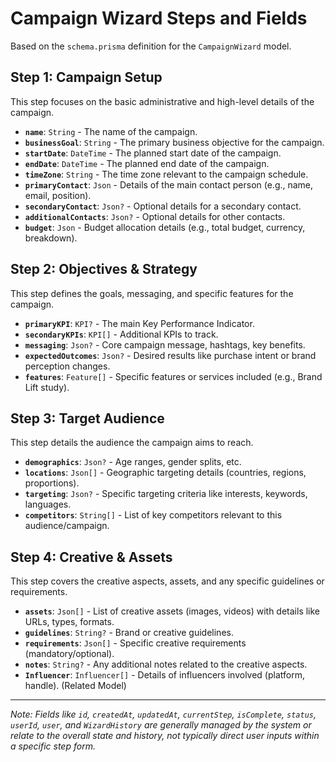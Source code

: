 # Campaign Wizard Steps and Fields

Based on the `schema.prisma` definition for the `CampaignWizard` model.

## Step 1: Campaign Setup

This step focuses on the basic administrative and high-level details of the campaign.

*   **`name`**: `String` - The name of the campaign.
*   **`businessGoal`**: `String` - The primary business objective for the campaign.
*   **`startDate`**: `DateTime` - The planned start date of the campaign.
*   **`endDate`**: `DateTime` - The planned end date of the campaign.
*   **`timeZone`**: `String` - The time zone relevant to the campaign schedule.
*   **`primaryContact`**: `Json` - Details of the main contact person (e.g., name, email, position).
*   **`secondaryContact`**: `Json?` - Optional details for a secondary contact.
*   **`additionalContacts`**: `Json?` - Optional details for other contacts.
*   **`budget`**: `Json` - Budget allocation details (e.g., total budget, currency, breakdown).

## Step 2: Objectives & Strategy

This step defines the goals, messaging, and specific features for the campaign.

*   **`primaryKPI`**: `KPI?` - The main Key Performance Indicator.
*   **`secondaryKPIs`**: `KPI[]` - Additional KPIs to track.
*   **`messaging`**: `Json?` - Core campaign message, hashtags, key benefits.
*   **`expectedOutcomes`**: `Json?` - Desired results like purchase intent or brand perception changes.
*   **`features`**: `Feature[]` - Specific features or services included (e.g., Brand Lift study).

## Step 3: Target Audience

This step details the audience the campaign aims to reach.

*   **`demographics`**: `Json?` - Age ranges, gender splits, etc.
*   **`locations`**: `Json[]` - Geographic targeting details (countries, regions, proportions).
*   **`targeting`**: `Json?` - Specific targeting criteria like interests, keywords, languages.
*   **`competitors`**: `String[]` - List of key competitors relevant to this audience/campaign.

## Step 4: Creative & Assets

This step covers the creative aspects, assets, and any specific guidelines or requirements.

*   **`assets`**: `Json[]` - List of creative assets (images, videos) with details like URLs, types, formats.
*   **`guidelines`**: `String?` - Brand or creative guidelines.
*   **`requirements`**: `Json[]` - Specific creative requirements (mandatory/optional).
*   **`notes`**: `String?` - Any additional notes related to the creative aspects.
*   **`Influencer`**: `Influencer[]` - Details of influencers involved (platform, handle). (Related Model)

---

*Note: Fields like `id`, `createdAt`, `updatedAt`, `currentStep`, `isComplete`, `status`, `userId`, `user`, and `WizardHistory` are generally managed by the system or relate to the overall state and history, not typically direct user inputs within a specific step form.*
